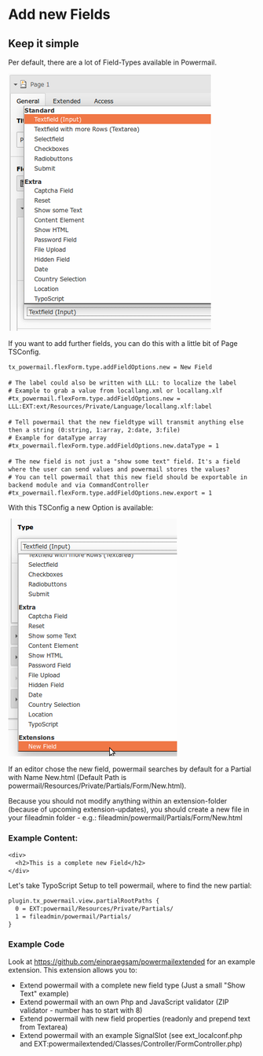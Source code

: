 # Add new Fields

## Keep it simple

Per default, there are a lot of Field-Types available in Powermail.

![developer_new_fields1](../Images/developer_new_fields1.png)

If you want to add further fields, you can do this with a little bit of Page TSConfig.

```
tx_powermail.flexForm.type.addFieldOptions.new = New Field

# The label could also be written with LLL: to localize the label
# Example to grab a value from locallang.xml or locallang.xlf
#tx_powermail.flexForm.type.addFieldOptions.new = LLL:EXT:ext/Resources/Private/Language/locallang.xlf:label

# Tell powermail that the new fieldtype will transmit anything else then a string (0:string, 1:array, 2:date, 3:file)
# Example for dataType array
#tx_powermail.flexForm.type.addFieldOptions.new.dataType = 1

# The new field is not just a "show some text" field. It's a field where the user can send values and powermail stores the values?
# You can tell powermail that this new field should be exportable in backend module and via CommandController
#tx_powermail.flexForm.type.addFieldOptions.new.export = 1
```


With this TSConfig a new Option is available:

![developer_new_fields2](../Images/developer_new_fields2.png)

If an editor chose the new field, powermail searches by default for a Partial with Name New.html
(Default Path is powermail/Resources/Private/Partials/Form/New.html).

Because you should not modify anything within an extension-folder (because of upcoming extension-updates),
you should create a new file in your fileadmin folder - e.g.: fileadmin/powermail/Partials/Form/New.html

### Example Content:

```
<div>
  <h2>This is a complete new Field</h2>
</div>
```

Let's take TypoScript Setup to tell powermail, where to find the new partial:

```
plugin.tx_powermail.view.partialRootPaths {
  0 = EXT:powermail/Resources/Private/Partials/
  1 = fileadmin/powermail/Partials/
}
```

### Example Code

Look at https://github.com/einpraegsam/powermailextended for an example extension.
This extension allows you to:

- Extend powermail with a complete new field type (Just a small "Show Text" example)
- Extend powermail with an own Php and JavaScript validator (ZIP validator - number has to start with 8)
- Extend powermail with new field properties (readonly and prepend text from Textarea)
- Extend powermail with an example SignalSlot (see ext_localconf.php and EXT:powermailextended/Classes/Controller/FormController.php)
